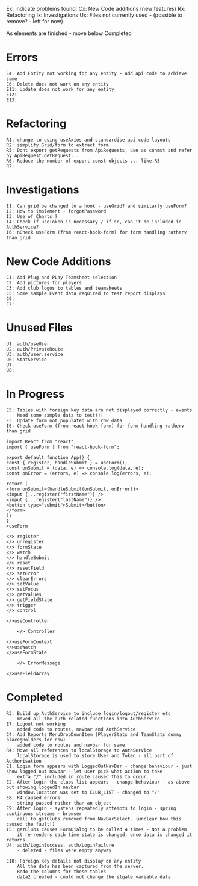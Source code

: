 Ex: indicate problems found.
Cx: New Code additions (new features)
Rx: Refactoring
Ix: Investigations
Ux: Files not currently used - (possible to remove? - left for now)

As elements are finished - move below Completed

# Errors
    E4. Add Entity not working for any entity - add api code to achieve same
    E6: Delete does not work on any entity
    E11: Update does not work for any entity
    E12: 
    E13: 

    
# Refactoring
    R1: change to using useAxios and standardise api code layouts
    R2: simplify Grid/form to extract form
    R5: Dont export getRequests from ApiRequests, use as conmst and refer by ApiRequest.getRequest...  
    R6: Reduce the number of export const objects ... like R5
    R7: 

# Investigations
    I1: Can grid be changed to a hook - useGrid? and similarly useForm?
    I2: How to implement - forgotPassword
    I3: Use of Charts ?
    I4: Check if useToken is necessary / if so, can it be included in AuthService?
    I6: nCheck useForm (from react-hook-form) for form handling ratherv than grid

# New Code Additions
    C1: Add Plug and PLay Teamsheet selection
    C2: Add pictures for players
    C3: Add club logos to tables and teamsheets
    C5: Some sample Event data required to test report displays 
    C6: 
    C7:

# Unused Files
    U1: auth/useUser
    U2: auth/PrivateRoute
    U3: auth/user.service
    U6: StatService
    U7: 
    U8: 


# In Progress
    E5: Tables with foreign key data are not displayed correctly - events
        Need some sample data to test!!!
    E3. Update form not populated with row data
    I6: Check useForm (from react-hook-form) for form handling ratherv than grid
    
    import React from "react";
    import { useForm } from "react-hook-form";
    
    export default function App() {
    const { register, handleSubmit } = useForm();
    const onSubmit = (data, e) => console.log(data, e);
    const onError = (errors, e) => console.log(errors, e);
    
    return (
    <form onSubmit={handleSubmit(onSubmit, onError)}>
    <input {...register("firstName")} />
    <input {...register("lastName")} />
    <button type="submit">Submit</button>
    </form>
    );
    }
    >useForm

    </> register
    </> unregister
    </> formState
    </> watch
    </> handleSubmit
    </> reset
    </> resetField
    </> setError
    </> clearErrors
    </> setValue
    </> setFocus
    </> getValues
    </> getFieldState
    </> trigger
    </> control

    </>useController
    
        </> Controller
    
    </>useFormContext
    </>useWatch
    </>useFormState
    
        </> ErrorMessage
    
    </>useFieldArray

# Completed

    R3: Build up AuthService to include login/logout/register etc
        moved all the auth related functions into AuthService
    E7: Logout not working
        added code to routes, navbar and AuthService 
    C4: Add Reports MenuDropDownItem (PlayerStats and TeamStats dummy placegHolders for now)
        added code to routes and navbar for same
    R4: Move all references to localStorage to AuthService
        localStorage is used to store User and Token - all part of Authorisation
    E1. Login form appears with LoggedOutNavBar - change behaviour - just show logged out navbar - let user pick what action to take
        extra "/" included in route caused this to occur.
    E2. After login the clubs list appears - change behaviour - as above but showing loggedIn navbar
        window.location was set to CLUB_LIST - changed to "/"
    E8: R4 caused errors
        string passed rather than an object
    E9: After login - systens repeatedly attempts to login - spring continuous streams - browser 
        call to getClubs removed from NavBarSelect. (unclear how this caused the fault!)
    I5: getClubs causes FormDialog to be called 4 times - Not a problem
        it re-renders each time state is changed, once data is changed it returns.
    U4: auth/LoginSuccess, auth/LoginFailure 
        - deleted - files were empty anyway

    E10: Foreign key details not display on any entity
        All the data has been captured from the server.
        Redo the columns for these tables
        data2 created - could not change the stgate variable data.


